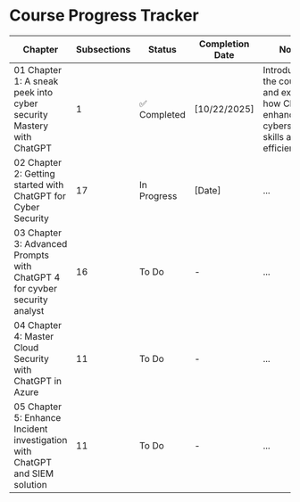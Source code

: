 # Course Progress Tracker

| Chapter | Subsections | Status | Completion Date | Notes |
|---------|------------|--------|----------------|-------|
| 01 Chapter 1: A sneak peek into cyber security Mastery with ChatGPT | 1 | ✅ Completed | [10/22/2025] | Introduces the course and explains how ChatGPT enhances cybersecurity skills and efficiency. |
| 02 Chapter 2: Getting started with ChatGPT for Cyber Security | 17 | In Progress | [Date] | ... |
| 03 Chapter 3: Advanced Prompts with ChatGPT 4 for cyvber security analyst | 16 | To Do | - | ... |
| 04 Chapter 4: Master Cloud Security with ChatGPT in Azure | 11 | To Do | - | ... |
| 05 Chapter 5: Enhance Incident investigation with ChatGPT and SIEM solution | 11 | To Do | - | ... |

